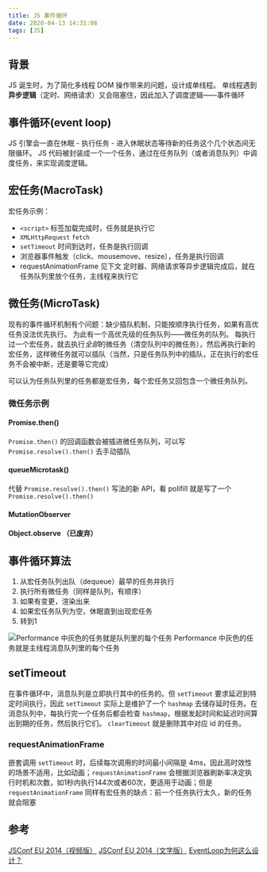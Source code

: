 ```yaml
---
title: JS 事件循环
date: 2020-04-13 14:31:08
tags: [JS]
---
```


## 背景
JS 诞生时，为了简化多线程 DOM 操作带来的问题，设计成单线程。
单线程遇到**异步逻辑**（定时、网络请求）又会阻塞住，因此加入了调度逻辑——事件循环

## 事件循环(event loop)
JS 引擎会一直在休眠 - 执行任务 - 进入休眠状态等待新的任务这个几个状态间无限循环。
JS 代码被封装成一个一个任务，通过在任务队列（或者消息队列）中调度任务，来实现调度逻辑。

## 宏任务(MacroTask)
宏任务示例：
- `<script>` 标签加载完成时，任务就是执行它
- `XMLHttpRequest` `fetch` 
- `setTimeout` 时间到达时，任务是执行回调
- 浏览器事件触发（click、mousemove、resize），任务是执行回调
- requestAnimationFrame 见下文
定时器、网络请求等异步逻辑完成后，就在任务队列里放个任务，主线程来执行它

## 微任务(MicroTask)
现有的事件循环机制有个问题：缺少插队机制，只能按顺序执行任务，如果有高优任务没法优先执行。
为此有一个高优先级的任务队列——微任务的队列。
每执行过一个宏任务，就去执行*全部*的微任务（清空队列中的微任务），然后再执行新的宏任务，这样微任务就可以插队（当然，只是任务队列中的插队，正在执行的宏任务不会被中断，还是要等它完成）

可以认为任务队列里的任务都是宏任务，每个宏任务又回包含一个微任务队列。

### 微任务示例
#### Promise.then()
`Promise.then()` 的回调函数会被插进微任务队列，可以写 `Promise.resolve().then()` 去手动插队

#### queueMicrotask()
代替 `Promise.resolve().then()` 写法的新 API，看 polifill 就是写了一个 `Promise.resolve().then()`

#### MutationObserver

#### Object.observe （已废弃）

## 事件循环算法
1. 从宏任务队列出队（dequeue）最早的任务并执行
2. 执行所有微任务（同样是队列，有顺序）
3. 如果有变更，渲染出来
4. 如果宏任务队列为空，休眠直到出现宏任务
5. 转到1

![Performance 中灰色的任务就是队列里的每个任务](https://imbant-blog.oss-cn-shanghai.aliyuncs.com/blog-img/7/%E6%88%AA%E5%B1%8F2022-05-10%20%E4%B8%8B%E5%8D%884.59.38.png)
Performance 中灰色的任务就是主线程消息队列里的每个任务

## setTimeout
在事件循环中，消息队列是立即执行其中的任务的。但 `setTimeout` 要求延迟到特定时间执行，因此 `setTimeout` 实际上是维护了一个 `hashmap` 去储存延时任务。在消息队列中，每执行完一个任务后都会检查 `hashmap`，根据发起时间和延迟时间算出到期的任务，然后执行它们。
`clearTimeout` 就是删除其中对应 id 的任务。

### requestAnimationFrame
嵌套调用 `setTimeout` 时，后续每次调用的时间最小间隔是 4ms，因此高时效性的场景不适用，比如动画；`requestAnimationFrame` 会根据浏览器刷新率决定执行时机和次数，如1秒内执行144次或者60次，更适用于动画；但是 `requestAnimationFrame` 同样有宏任务的缺点：前一个任务执行太久，新的任务就会阻塞

## 参考
[JSConf EU 2014（视频版）](https://www.youtube.com/watch?v=8aGhZQkoFbQ)
[JSConf EU 2014（文字版）](https://2014.jsconf.eu/speakers/philip-roberts-what-the-heck-is-the-event-loop-anyway.html)
[EventLoop为何这么设计？](https://mp.weixin.qq.com/s/xeTBJsW6YKld6VsNoGv_aw)
<!-- 
摘自 [MDN](https://developer.mozilla.org/zh-CN/docs/Web/JavaScript/EventLoop#%E4%BA%8B%E4%BB%B6%E5%BE%AA%E7%8E%AF)

JS 有一个基于**事件循环**的并发模型。事件循环负责执行代码、收集和处理事件，以及执行队列中的子任务。

## 运行时（Runtime）概念

![img](https://imbant-blog.oss-cn-shanghai.aliyuncs.com/blog-img/7/JS-%E4%BA%8B%E4%BB%B6%E5%BE%AA%E7%8E%AF.svg)

### 栈

函数调用形成了一个由若干帧组成的栈。

```js
function foo(b) {
  let c = b * 3;
  return c;
}

function bar(a) {
  let y = a + 1;
  return foo(y);
}

console.log(bar(3));
```

调用`bar`时，创建第一个帧，包含了`bar`的参数和本地变量（a、y），这个帧被 push 入栈。在`bar`调用`foo`时，创建第二个帧，包含了`foo`的参数和本地变量(b,c)，这个帧也被 push 入栈（且在第一个帧的上边）。`foo`执行完毕后，第二帧被 pop 出栈，同理`bar`执行完毕第一帧也被 pop 出栈。

### 堆

对象被分配在*堆*中，*堆*是一个用来表示一大块（通常是非结构化的）**内存区域**的术语。

### 消息队列

运行时包含了一个待处理消息的消息队列。其中每个`消息`都关联一个用以处理这个消息的回调`函数`。

事件循环期间的某个时刻，运行时会按照队列顺序，从最先进入的开始处理队列中的`消息`。被处理的消息会被移除队列，并作为输入参数来调用与之关联的`函数`。调用一个函数总是会为其创造一个新的`栈`帧。

函数处理会一直进行到执行栈空再次为空为止。然后事件循环就开始处理队列中的下一个消息。

## 事件循环

之所以称之为**事件循环**，是因为它经常以下面的方式被实现：

```js
while (queue.waitForMessage()) {
  queue.processNextMessage();
}
```

一种死循环一样的机制。`queue.waitForMessage()`会*同步*等待消息到达。所谓消息应该可以理解为代码段或函数。

### “执行至完成”

每个消息完整执行后，其他消息才会被执行。这位程序分析提供了优秀的特性，包括：当一个函数执行时，它不会被抢占，只有它运行完毕后才会去运行其他代码，才能修改这个函数操作的数据。这与 C 不同，函数在线程中运行，它可能在任何位置被终止，然后在另一个线程中运行其他代码。

这个模型的缺点在于当一个消息需要太长时间才能处理完毕时，应用就无法处理用户交互，例如点击、滚动事件。为了缓解这个问题，应该缩短单个消息处理时间，并在可能的情况下将一个消息剪裁成多个消息。

### 添加消息

在浏览器中，如果一个事件发生，并且这个事件绑定了监听器（`addEventListener`），就会在消息队列中添加一个消息。

对于`setTimeout`这个函数，它接收两个参数：待加入消息队列的消息（函数）和一个时间值。这个事件代表被加入到消息队列的*最小延迟时间*。如果消息队列中没有其他消息且栈为空，在这段延迟过去后消息就会被马上处理。但是如果队列中还有其他消息，`setTimeout`的消息必须等其他消息处理完。
因此第二个参数仅仅表示最小延迟，而非*确切*的等待时间。
注意，`setTimeout`函数本身会比其参数函数优先执行，也就是优先进入消息队列；同时`setTimeout`本身也是异步的，所以也得等消息队列没有其他消息才会执行这个函数。

下面的例子演示了最小延迟时间的概念：

```js
const now = new Date().getSeconds();

const getTimeGap = () => new Date().getSeconds() - now;

setTimeout(() => {
  console.log(getTimeGap());
}, 500);

setTimeout(() => {
  console.log(getTimeGap());
}, 3000);

while (true) {
  if (getTimeGap() >= 2) {
    console.log("时间间隔大于 2s");
    break;
  }
}
```

输出如下：

```text
// 2秒后
时间间隔大于 2s
2 // 来自第一个 setTimeout

// 3秒后
3 // 来自第二个 setTimeout
```

在这个作用域中，消息队列一直被 while 死循环产生的消息占满，直到时间间隔超过 2 秒，循环结束，消息队列才能处理第一个`setTimeout`发来的消息，由于时间已经超过其最小延迟（500ms），消息被立即执行。接着处理第二个`setTimeout`，1 秒后达到它的最小延迟（3000ms）,执行它的消息。

### 零延迟

`setTimeout`的延迟设置为 0 并不表示消息会立即执行。

其等待时间仍然由队列里待处理消息的数量决定，即使轮到这个消息执行时，时间已经超过了最小延迟。

```js
console.log(1);
setTimeout(() => console.log(2));
console.log(3);
setTimeout(() => console.log(4));
console.log(5);

// 1
// 3
// 5
// 2
// 4
``` -->
